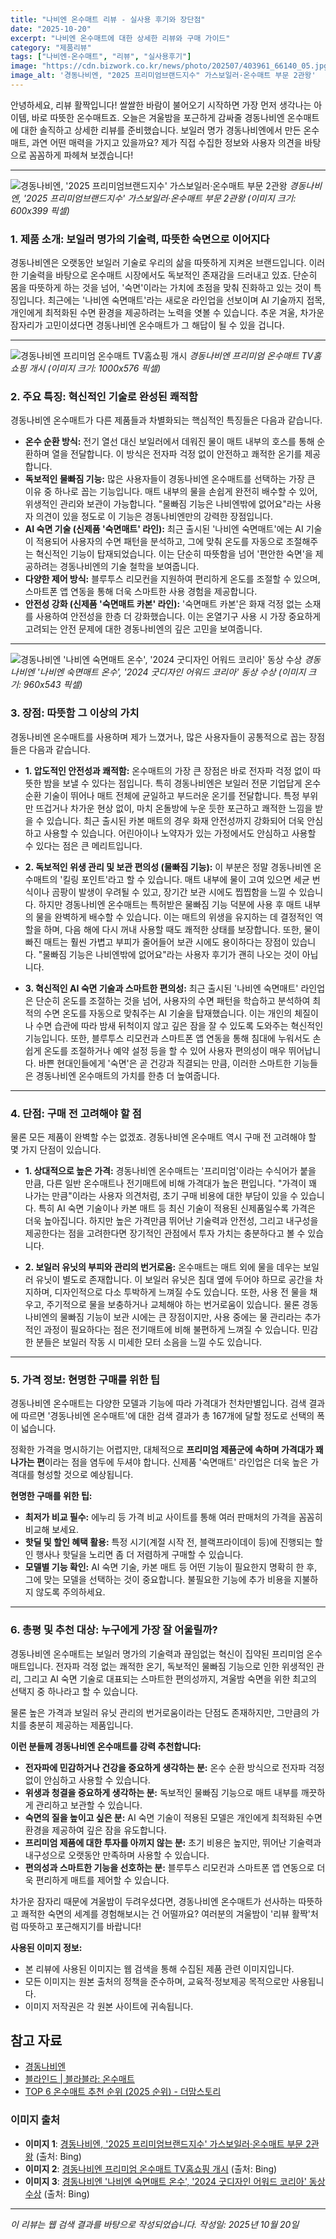 ```yaml
---
title: "나비엔 온수매트 리뷰 - 실사용 후기와 장단점"
date: "2025-10-20"
excerpt: "나비엔 온수매트에 대한 상세한 리뷰와 구매 가이드"
category: "제품리뷰"
tags: ["나비엔-온수매트", "리뷰", "실사용후기"]
image: "https://cdn.bizwork.co.kr/news/photo/202507/403961_66140_05.jpg"
image_alt: '경동나비엔, "2025 프리미엄브랜드지수" 가스보일러·온수매트 부문 2관왕'
---
```


안녕하세요, 리뷰 활짝입니다!
쌀쌀한 바람이 불어오기 시작하면 가장 먼저 생각나는 아이템, 바로 따뜻한 온수매트죠. 오늘은 겨울밤을 포근하게 감싸줄 경동나비엔 온수매트에 대한 솔직하고 상세한 리뷰를 준비했습니다. 보일러 명가 경동나비엔에서 만든 온수매트, 과연 어떤 매력을 가지고 있을까요? 제가 직접 수집한 정보와 사용자 의견을 바탕으로 꼼꼼하게 파헤쳐 보겠습니다!

---

![경동나비엔, '2025 프리미엄브랜드지수' 가스보일러·온수매트 부문 2관왕](https://cdn.bizwork.co.kr/news/photo/202507/403961_66140_05.jpg)
*경동나비엔, '2025 프리미엄브랜드지수' 가스보일러·온수매트 부문 2관왕*
*(이미지 크기: 600x399 픽셀)*

### 1. 제품 소개: 보일러 명가의 기술력, 따뜻한 숙면으로 이어지다

경동나비엔은 오랫동안 보일러 기술로 우리의 삶을 따뜻하게 지켜온 브랜드입니다. 이러한 기술력을 바탕으로 온수매트 시장에서도 독보적인 존재감을 드러내고 있죠. 단순히 몸을 따뜻하게 하는 것을 넘어, '숙면'이라는 가치에 초점을 맞춰 진화하고 있는 것이 특징입니다. 최근에는 '나비엔 숙면매트'라는 새로운 라인업을 선보이며 AI 기술까지 접목, 개인에게 최적화된 수면 환경을 제공하려는 노력을 엿볼 수 있습니다. 추운 겨울, 차가운 잠자리가 고민이셨다면 경동나비엔 온수매트가 그 해답이 될 수 있을 겁니다.

---

![경동나비엔 프리미엄 온수매트 TV홈쇼핑 개시](https://cdn.gasnews.com/news/photo/201709/79723_46545_933.jpg)
*경동나비엔 프리미엄 온수매트 TV홈쇼핑 개시*
*(이미지 크기: 1000x576 픽셀)*

### 2. 주요 특징: 혁신적인 기술로 완성된 쾌적함

경동나비엔 온수매트가 다른 제품들과 차별화되는 핵심적인 특징들은 다음과 같습니다.

*   **온수 순환 방식:** 전기 열선 대신 보일러에서 데워진 물이 매트 내부의 호스를 통해 순환하며 열을 전달합니다. 이 방식은 전자파 걱정 없이 안전하고 쾌적한 온기를 제공합니다.
*   **독보적인 물빠짐 기능:** 많은 사용자들이 경동나비엔 온수매트를 선택하는 가장 큰 이유 중 하나로 꼽는 기능입니다. 매트 내부의 물을 손쉽게 완전히 배수할 수 있어, 위생적인 관리와 보관이 가능합니다. "물빠짐 기능은 나비엔밖에 없어요"라는 사용자 의견이 있을 정도로 이 기능은 경동나비엔만의 강력한 장점입니다.
*   **AI 숙면 기술 (신제품 '숙면매트' 라인):** 최근 출시된 '나비엔 숙면매트'에는 AI 기술이 적용되어 사용자의 수면 패턴을 분석하고, 그에 맞춰 온도를 자동으로 조절해주는 혁신적인 기능이 탑재되었습니다. 이는 단순히 따뜻함을 넘어 '편안한 숙면'을 제공하려는 경동나비엔의 기술 철학을 보여줍니다.
*   **다양한 제어 방식:** 블루투스 리모컨을 지원하여 편리하게 온도를 조절할 수 있으며, 스마트폰 앱 연동을 통해 더욱 스마트한 사용 경험을 제공합니다.
*   **안전성 강화 (신제품 '숙면매트 카본' 라인):** '숙면매트 카본'은 화재 걱정 없는 소재를 사용하여 안전성을 한층 더 강화했습니다. 이는 온열기구 사용 시 가장 중요하게 고려되는 안전 문제에 대한 경동나비엔의 깊은 고민을 보여줍니다.

---

![경동나비엔 '나비엔 숙면매트 온수', '2024 굿디자인 어워드 코리아' 동상 수상](https://cdn.enetnews.co.kr/news/photo/202411/31691_45139_521.jpg)
*경동나비엔 '나비엔 숙면매트 온수', '2024 굿디자인 어워드 코리아' 동상 수상*
*(이미지 크기: 960x543 픽셀)*

### 3. 장점: 따뜻함 그 이상의 가치

경동나비엔 온수매트를 사용하며 제가 느꼈거나, 많은 사용자들이 공통적으로 꼽는 장점들은 다음과 같습니다.

*   **1. 압도적인 안전성과 쾌적함:**
    온수매트의 가장 큰 장점은 바로 전자파 걱정 없이 따뜻한 밤을 보낼 수 있다는 점입니다. 특히 경동나비엔은 보일러 전문 기업답게 온수 순환 기술이 뛰어나 매트 전체에 균일하고 부드러운 온기를 전달합니다. 특정 부위만 뜨겁거나 차가운 현상 없이, 마치 온돌방에 누운 듯한 포근하고 쾌적한 느낌을 받을 수 있습니다. 최근 출시된 카본 매트의 경우 화재 안전성까지 강화되어 더욱 안심하고 사용할 수 있습니다. 어린아이나 노약자가 있는 가정에서도 안심하고 사용할 수 있다는 점은 큰 메리트입니다.

*   **2. 독보적인 위생 관리 및 보관 편의성 (물빠짐 기능):**
    이 부분은 정말 경동나비엔 온수매트의 '킬링 포인트'라고 할 수 있습니다. 매트 내부에 물이 고여 있으면 세균 번식이나 곰팡이 발생이 우려될 수 있고, 장기간 보관 시에도 찝찝함을 느낄 수 있습니다. 하지만 경동나비엔 온수매트는 특허받은 물빠짐 기능 덕분에 사용 후 매트 내부의 물을 완벽하게 배수할 수 있습니다. 이는 매트의 위생을 유지하는 데 결정적인 역할을 하며, 다음 해에 다시 꺼내 사용할 때도 쾌적한 상태를 보장합니다. 또한, 물이 빠진 매트는 훨씬 가볍고 부피가 줄어들어 보관 시에도 용이하다는 장점이 있습니다. "물빠짐 기능은 나비엔밖에 없어요"라는 사용자 후기가 괜히 나오는 것이 아닙니다.

*   **3. 혁신적인 AI 숙면 기술과 스마트한 편의성:**
    최근 출시된 '나비엔 숙면매트' 라인업은 단순히 온도를 조절하는 것을 넘어, 사용자의 수면 패턴을 학습하고 분석하여 최적의 수면 온도를 자동으로 맞춰주는 AI 기술을 탑재했습니다. 이는 개인의 체질이나 수면 습관에 따라 밤새 뒤척이지 않고 깊은 잠을 잘 수 있도록 도와주는 혁신적인 기능입니다. 또한, 블루투스 리모컨과 스마트폰 앱 연동을 통해 침대에 누워서도 손쉽게 온도를 조절하거나 예약 설정 등을 할 수 있어 사용자 편의성이 매우 뛰어납니다. 바쁜 현대인들에게 '숙면'은 곧 건강과 직결되는 만큼, 이러한 스마트한 기능들은 경동나비엔 온수매트의 가치를 한층 더 높여줍니다.

---
### 4. 단점: 구매 전 고려해야 할 점

물론 모든 제품이 완벽할 수는 없겠죠. 경동나비엔 온수매트 역시 구매 전 고려해야 할 몇 가지 단점이 있습니다.

*   **1. 상대적으로 높은 가격:**
    경동나비엔 온수매트는 '프리미엄'이라는 수식어가 붙을 만큼, 다른 일반 온수매트나 전기매트에 비해 가격대가 높은 편입니다. "가격이 꽤 나가는 만큼"이라는 사용자 의견처럼, 초기 구매 비용에 대한 부담이 있을 수 있습니다. 특히 AI 숙면 기술이나 카본 매트 등 최신 기술이 적용된 신제품일수록 가격은 더욱 높아집니다. 하지만 높은 가격만큼 뛰어난 기술력과 안전성, 그리고 내구성을 제공한다는 점을 고려한다면 장기적인 관점에서 투자 가치는 충분하다고 볼 수 있습니다.

*   **2. 보일러 유닛의 부피와 관리의 번거로움:**
    온수매트는 매트 외에 물을 데우는 보일러 유닛이 별도로 존재합니다. 이 보일러 유닛은 침대 옆에 두어야 하므로 공간을 차지하며, 디자인적으로 다소 투박하게 느껴질 수도 있습니다. 또한, 사용 전 물을 채우고, 주기적으로 물을 보충하거나 교체해야 하는 번거로움이 있습니다. 물론 경동나비엔의 물빠짐 기능이 보관 시에는 큰 장점이지만, 사용 중에는 물 관리라는 추가적인 과정이 필요하다는 점은 전기매트에 비해 불편하게 느껴질 수 있습니다. 민감한 분들은 보일러 작동 시 미세한 모터 소음을 느낄 수도 있습니다.

---
### 5. 가격 정보: 현명한 구매를 위한 팁

경동나비엔 온수매트는 다양한 모델과 기능에 따라 가격대가 천차만별입니다. 검색 결과에 따르면 '경동나비엔 온수매트'에 대한 검색 결과가 총 167개에 달할 정도로 선택의 폭이 넓습니다.

정확한 가격을 명시하기는 어렵지만, 대체적으로 **프리미엄 제품군에 속하며 가격대가 꽤 나가는 편**이라는 점을 염두에 두셔야 합니다. 신제품 '숙면매트' 라인업은 더욱 높은 가격대를 형성할 것으로 예상됩니다.

**현명한 구매를 위한 팁:**
*   **최저가 비교 필수:** 에누리 등 가격 비교 사이트를 통해 여러 판매처의 가격을 꼼꼼히 비교해 보세요.
*   **핫딜 및 할인 혜택 활용:** 특정 시기(계절 시작 전, 블랙프라이데이 등)에 진행되는 할인 행사나 핫딜을 노리면 좀 더 저렴하게 구매할 수 있습니다.
*   **모델별 기능 확인:** AI 숙면 기술, 카본 매트 등 어떤 기능이 필요한지 명확히 한 후, 그에 맞는 모델을 선택하는 것이 중요합니다. 불필요한 기능에 추가 비용을 지불하지 않도록 주의하세요.

---
### 6. 총평 및 추천 대상: 누구에게 가장 잘 어울릴까?

경동나비엔 온수매트는 보일러 명가의 기술력과 끊임없는 혁신이 집약된 프리미엄 온수매트입니다. 전자파 걱정 없는 쾌적한 온기, 독보적인 물빠짐 기능으로 인한 위생적인 관리, 그리고 AI 숙면 기술로 대표되는 스마트한 편의성까지, 겨울밤 숙면을 위한 최고의 선택지 중 하나라고 할 수 있습니다.

물론 높은 가격과 보일러 유닛 관리의 번거로움이라는 단점도 존재하지만, 그만큼의 가치를 충분히 제공하는 제품입니다.

**이런 분들께 경동나비엔 온수매트를 강력 추천합니다:**

*   **전자파에 민감하거나 건강을 중요하게 생각하는 분:** 온수 순환 방식으로 전자파 걱정 없이 안심하고 사용할 수 있습니다.
*   **위생과 청결을 중요하게 생각하는 분:** 독보적인 물빠짐 기능으로 매트 내부를 깨끗하게 관리하고 보관할 수 있습니다.
*   **숙면의 질을 높이고 싶은 분:** AI 숙면 기술이 적용된 모델은 개인에게 최적화된 수면 환경을 제공하여 깊은 잠을 유도합니다.
*   **프리미엄 제품에 대한 투자를 아끼지 않는 분:** 초기 비용은 높지만, 뛰어난 기술력과 내구성으로 오랫동안 만족하며 사용할 수 있습니다.
*   **편의성과 스마트한 기능을 선호하는 분:** 블루투스 리모컨과 스마트폰 앱 연동으로 더욱 편리하게 매트를 제어할 수 있습니다.

차가운 잠자리 때문에 겨울밤이 두려우셨다면, 경동나비엔 온수매트가 선사하는 따뜻하고 쾌적한 숙면의 세계를 경험해보시는 건 어떨까요? 여러분의 겨울밤이 '리뷰 활짝'처럼 따뜻하고 포근해지기를 바랍니다!


**사용된 이미지 정보:**
- 본 리뷰에 사용된 이미지는 웹 검색을 통해 수집된 제품 관련 이미지입니다.
- 모든 이미지는 원본 출처의 정책을 준수하며, 교육적·정보제공 목적으로만 사용됩니다.
- 이미지 저작권은 각 원본 사이트에 귀속됩니다.



## 참고 자료

- [경동나비엔](https://www.kdnavien.co.kr/product/detail/2064?pdSmMuSeq=36&pdLgMuSeq=35)
- [블라인드 | 블라블라: 온수매트](https://www.teamblind.com/kr/post/온수매트-oV2dP804)
- [TOP 6 온수매트 추천 순위 (2025 순위) - 더맘스토리](https://themomstory.co.kr/온수매트/)

### 이미지 출처
- **이미지 1**: [경동나비엔, '2025 프리미엄브랜드지수' 가스보일러·온수매트 부문 2관왕](https://cdn.bizwork.co.kr/news/photo/202507/403961_66140_05.jpg) (출처: Bing)
- **이미지 2**: [경동나비엔 프리미엄 온수매트 TV홈쇼핑 개시](https://cdn.gasnews.com/news/photo/201709/79723_46545_933.jpg) (출처: Bing)
- **이미지 3**: [경동나비엔 '나비엔 숙면매트 온수', '2024 굿디자인 어워드 코리아' 동상 수상](https://cdn.enetnews.co.kr/news/photo/202411/31691_45139_521.jpg) (출처: Bing)


---
*이 리뷰는 웹 검색 결과를 바탕으로 작성되었습니다.*
*작성일: 2025년 10월 20일*
